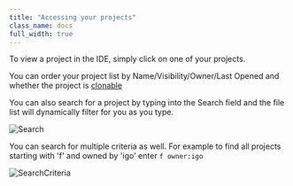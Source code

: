 ```yaml
---
title: "Accessing your projects"
class_name: docs
full_width: true
---
```



To view a project in the IDE, simply click on one of your projects.

You can order your project list by Name/Visibility/Owner/Last Opened and whether the project is [clonable](/docs/boxes/clone)

You can also search for a project by typing into the Search field and the file list will dynamically filter for you as you type.

![Search](/img/docs/console-find.png)

You can search for multiple criteria as well.
For example to find all projects starting with 'f' and owned by 'igo' enter `f owner:igo` 

![SearchCriteria](/img/docs/console-find1.png)


